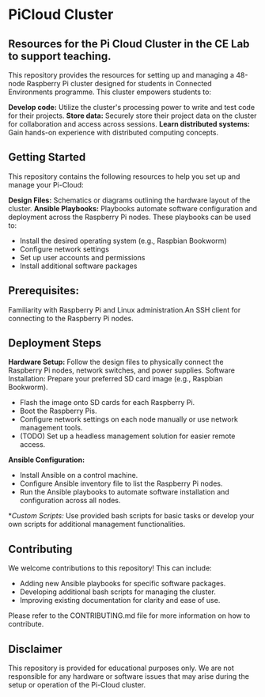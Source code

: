 # PiCloud Cluster
## Resources for the Pi Cloud Cluster in the CE Lab to support teaching. 

This repository provides the resources for setting up and managing a 48-node Raspberry Pi cluster designed for students in Connected Environments programme. This cluster empowers students to:

**Develop code:** Utilize the cluster's processing power to write and test code for their projects.
**Store data:** Securely store their project data on the cluster for collaboration and access across sessions.
**Learn distributed systems:** Gain hands-on experience with distributed computing concepts.

## Getting Started
This repository contains the following resources to help you set up and manage your Pi-Cloud:

**Design Files:** Schematics or diagrams outlining the hardware layout of the cluster.
**Ansible Playbooks:** Playbooks automate software configuration and deployment across the Raspberry Pi nodes. These playbooks can be used to:
   - Install the desired operating system (e.g., Raspbian Bookworm)
   - Configure network settings
   - Set up user accounts and permissions
   - Install additional software packages

## Prerequisites:

Familiarity with Raspberry Pi and Linux administration.An SSH client for connecting to the Raspberry Pi nodes.

## Deployment Steps

**Hardware Setup:** Follow the design files to physically connect the Raspberry Pi nodes, network switches, and power supplies.
Software Installation: Prepare your preferred SD card image (e.g., Raspbian Bookworm).
 - Flash the image onto SD cards for each Raspberry Pi.
 - Boot the Raspberry Pis.
 - Configure network settings on each node manually or use network management tools.
 - (TODO) Set up a headless management solution for easier remote access.

**Ansible Configuration:**
- Install Ansible on a control machine.
- Configure Ansible inventory file to list the Raspberry Pi nodes.
- Run the Ansible playbooks to automate software installation and configuration across all nodes.

**Custom Scripts:* Use provided bash scripts for basic tasks or develop your own scripts for additional management functionalities.

## Contributing
We welcome contributions to this repository! This can include:

  - Adding new Ansible playbooks for specific software packages.
  - Developing additional bash scripts for managing the cluster.
  - Improving existing documentation for clarity and ease of use.

Please refer to the CONTRIBUTING.md file for more information on how to contribute.

## Disclaimer
This repository is provided for educational purposes only. We are not responsible for any hardware or software issues that may arise during the setup or operation of the Pi-Cloud cluster.
